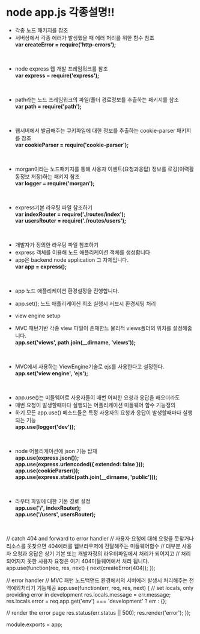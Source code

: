 # node app.js 각종설명!!

* 각종 노드 패키지를 참조
* 서버상에서 각종 에러가 발생했을 때 에러 처리를 위한 함수 참조<br>
**var createError = require('http-errors');**

<br>

* node express 웹 개발 프레임워크를 참조<br>
**var express = require('express');** <br>
<br>

* path라는 노드 프레임워크의 파일/폴더 경로정보를 추출하는 패키지를 참조<br>
**var path = require('path');**<br>

<br>

* 웹서버에서 발급해주는 쿠키파일에 대한 정보를 추출하는 cookie-parser 패키지를 참조<br>
**var cookieParser = require('cookie-parser');**<br>
<br>

* morgan이라는 노드패키지를 통해 사용자 이벤트(요청과응답) 정보를 로깅(이력활동정보 저장)하는 패키지 참조<br>
**var logger = require('morgan');** <br>
<br>

* express기본 라우팅 파일 참조하기<br>
**var indexRouter = require('./routes/index');**<br>
**var usersRouter = require('./routes/users');**<br>
<br>

* 개발자가 정의한 라우팅 파일 참조하기
* express 객체를 이용해 노드 애플리케이션 객체를 생성합니다
* app은 backend node application 그 자체입니다.<br>
**var app = express();**<br>
<br>


* app 노드 애플리케이션 환경설정을 진행합니다.
* app.set(); 노드 애플리케이션 최초 실행시 서브시 환경세팅 처리

* view engine setup
* MVC 패턴기반 각종 view 파일이 존재한느 물리적 views폴더의 위치를 설정해줍니다.<br>
**app.set('views', path.join(__dirname, 'views'));**<br>
<br>

* MVC에서 사용하는 ViewEngine기술로 ejs를 사용한다고 설정한다.
**app.set('view engine', 'ejs');**<br>
<br>


* app.use()는 미들웨어로 사용자들이 매번 어떠한 요청과 응답을 해오더라도
* 매번 요청이 발생할때마다 실행되는 어플리케이션 미들웨어 함수 기능정의
* 하기 모든 app.use() 메소드들은 특정 사용자의 요청과 응답이 발생할때마다 실행되는 기능<br>
**app.use(logger('dev'));**<br>
<br>

* node 어플리케이션에 json 기능 탑재<br>
**app.use(express.json());**<br>
**app.use(express.urlencoded({ extended: false }));**<br>
**app.use(cookieParser());**<br>
**app.use(express.static(path.join(__dirname, 'public')));**<br>
<br>

* 라우터 파일에 대한 기본 경로 설정<br>
**app.use('/', indexRouter);**<br>
**app.use('/users', usersRouter);**<br>
<br>


// catch 404 and forward to error handler
// 사용자 요청에 대해 요청을 못찾거나 리소스를 못찾으면 404에러를 웹브라우저에 전달해주는 미들웨어함수
// 대부분 사용자 요청과 응답은 상기 기본 또는 개발자정의 라우터파일에서 처리가 되어지고
// 처리되어지지 못한 사용자 요청은 여기 404미들웨어에서 처리 됩니다.
app.use(function(req, res, next) {
  next(createError(404));
});

// error handler
// MVC 패턴 노드백앤드 환경에서의 서버에러 발생시 처리해주는 전역예외처리기 기능제공
app.use(function(err, req, res, next) {
  // set locals, only providing error in development
  res.locals.message = err.message;
  res.locals.error = req.app.get('env') === 'development' ? err : {};

  // render the error page
  res.status(err.status || 500);
  res.render('error');
});

module.exports = app;
